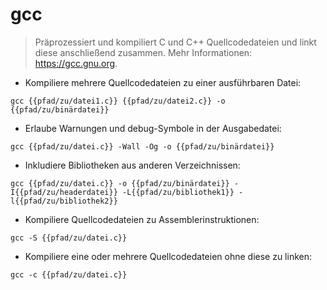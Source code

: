 # gcc

> Präprozessiert und kompiliert C und C++ Quellcodedateien und linkt diese anschließend zusammen.
> Mehr Informationen: <https://gcc.gnu.org>.

- Kompiliere mehrere Quellcodedateien zu einer ausführbaren Datei:

`gcc {{pfad/zu/datei1.c}} {{pfad/zu/datei2.c}} -o {{pfad/zu/binärdatei}}`

- Erlaube Warnungen und debug-Symbole in der Ausgabedatei:

`gcc {{pfad/zu/datei.c}} -Wall -Og -o {{pfad/zu/binärdatei}}`

- Inkludiere Bibliotheken aus anderen Verzeichnissen:

`gcc {{pfad/zu/datei.c}} -o {{pfad/zu/binärdatei}} -I{{pfad/zu/headerdatei}} -L{{pfad/zu/bibliothek1}} -l{{pfad/zu/bibliothek2}}`

- Kompiliere Quellcodedateien zu Assemblerinstruktionen:

`gcc -S {{pfad/zu/datei.c}}`

- Kompiliere eine oder mehrere Quellcodedateien ohne diese zu linken:

`gcc -c {{pfad/zu/datei.c}}`
